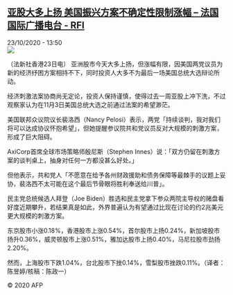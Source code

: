 <!--1603457712000-->
[亚股大多上扬 美国振兴方案不确定性限制涨幅 – 法国国际广播电台 - RFI](http://www.rfi.fr//cn/contenu/20201023-%E4%BA%9A%E8%82%A1%E5%A4%A7%E5%A4%9A%E4%B8%8A%E6%89%AC-%E7%BE%8E%E5%9B%BD%E6%8C%AF%E5%85%B4%E6%96%B9%E6%A1%88%E4%B8%8D%E7%A1%AE%E5%AE%9A%E6%80%A7%E9%99%90%E5%88%B6%E6%B6%A8%E5%B9%85)
------

<div>23/10/2020 - 13:50</div><img src="https://s.rfi.fr/media/display/b8aa6d74-1527-11eb-9cc3-005056a98db9/w:310/p:16x9/eco0005b.201023195001.jpg"><div class="t-content__body u-clearfix"><p>（法新社香港23日电）    亚洲股市今天大多上扬，但涨幅有限，因美国两党议员为新的经济纾困方案相持不下，同时投资人大多不为最后一场美国总统大选辩论所动。</p><p>    经济刺激法案协商尚无定论，投资人保持谨慎，使得过去一周亚股上冲下洗，不过观察家认为在11月3日美国总统大选之前通过法案的希望渺茫。</p><p>    美国联邦众议院议长裴洛西（Nancy Pelosi）表示，两党「持续谈判，我对我们将可以达成协议怀抱希望」，但她提醒参议院共和党议员反对大规模的刺激方案，形成了巨大阻碍。</p><p>    AxiCorp首席全球市场策略师殷尼斯（Stephen Innes）说：「双方仍留在刺激方案的谈判桌上，抽身对任何一方都没甚么好处。」</p><p>    但他表示，共和党人「不愿意在给予各州财政援助和债务保障等最棘手的议题上妥协，裴洛西不太可能在这个最后节骨眼将胜利奉送给川普」。</p><p>    民主党总统候选人拜登（Joe Biden）胜选和民主党拿下参众两院主导权的赌盘看好度近期攀升，若结果真是如此，外界普遍认为有望通过比现在讨论的约2兆美元更大规模的刺激方案。</p><p>    东京股市小涨0.18%，香港股市上涨0.54%，首尔股市上扬0.24%，新加坡股市扬升0.36%，威灵顿股市上涨0.51%，雅加达股市上扬0.40%，马尼拉股市劲扬2.20%。</p><p>    然而，上海股市下跌1.04%，台北股市下挫0.14%，雪梨股市挫跌0.11%。（译者：陈昱婷/核稿：陈政一）</p><p></p><p class="t-copyright">© 2020 AFP</p>        </div>
